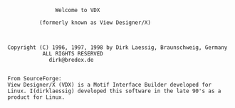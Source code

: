         		   Welcome to VDX
        		  
       		  (formerly known as View Designer/X)



    Copyright (C) 1996, 1997, 1998 by Dirk Laessig, Braunschweig, Germany
			   ALL RIGHTS RESERVED
			     dirk@bredex.de


	From SourceForge:
    View Designer/X (VDX) is a Motif Interface Builder developed for Linux. I(dirklaessig) developed this software in the late 90's as a product for Linux.

